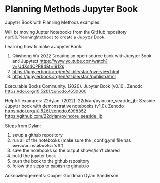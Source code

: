 # Planning Methods Jupyter Book
Jupyter Book with Planning Methods examples.

Will be moving Jupter Notebooks from the GitHub repository [npr99/PlanningMethods](https://github.com/npr99/PlanningMethods) to create a Jupyter Book.

Learning how to make a Jupyter Book:
1. Qiusheng Wu 2022 Creating an open-source book with Jupyter Book and Jupytext https://www.youtube.com/watch?v=jUdXs4OPR84&t=1912s
2. https://jupyterbook.org/en/stable/start/overview.html
3. https://jupyterbook.org/en/stable/start/publish.html

Executable Books Community. (2020). Jupyter Book (v0.10). Zenodo. https://doi.org/10.5281/zenodo.4539666

Helpfull examples:
22dylan. (2022). 22dylan/pyincore_seaside_jb: Seaside Jupyter book with demonstrative notebooks (v1.0). Zenodo. https://doi.org/10.5281/zenodo.6998352
https://github.com/22dylan/pyincore_seaside_jb 

Steps from Dylan:
1. setup a github repository
2. run all of the notebooks (make sure the _config.yml file has execute_notebooks: 'off')
3. save the notebooks so the output shows/isn’t cleared
4. build the jupyter book
5. push the book to the github repository
6. follow the steps to publish to github.io

Acknowledgements:
Cooper Goodman
Dylan Sanderson
